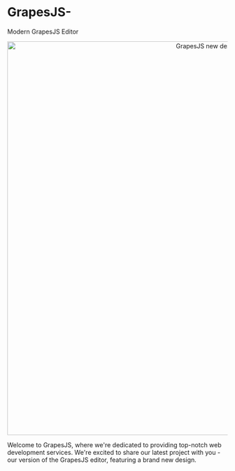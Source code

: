 # GrapesJS-
Modern GrapesJS Editor


<p align="center"><img src="https://devfuture.pro/wp-content/uploads/2020/03/editor-by-devfuture.png" alt="GrapesJS new design" width="900" align="center"/></p>

Welcome to GrapesJS, where we're dedicated to providing top-notch web development services. We're excited to share our latest project with you - our version of the GrapesJS editor, featuring a brand new design.


